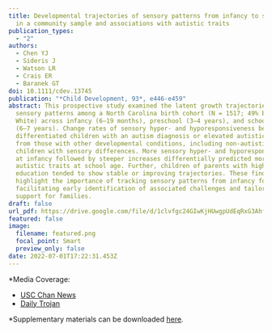 ```yaml
---
title: Developmental trajectories of sensory patterns from infancy to school age
  in a community sample and associations with autistic traits
publication_types:
  - "2"
authors:
  - Chen YJ
  - Sideris J
  - Watson LR
  - Crais ER
  - Baranek GT
doi: 10.1111/cdev.13745
publication: "*Child Development, 93*, e446-e459"
abstract: This prospective study examined the latent growth trajectories of
  sensory patterns among a North Carolina birth cohort (N = 1517; 49% boys, 87%
  White) across infancy (6–19 months), preschool (3–4 years), and school years
  (6–7 years). Change rates of sensory hyper- and hyporesponsiveness better
  differentiated children with an autism diagnosis or elevated autistic traits
  from those with other developmental conditions, including non-autistic
  children with sensory differences. More sensory hyper- and hyporesponsiveness
  at infancy followed by steeper increases differentially predicted more
  autistic traits at school age. Further, children of parents with higher
  education tended to show stable or improving trajectories. These findings
  highlight the importance of tracking sensory patterns from infancy for
  facilitating early identification of associated challenges and tailored
  support for families.
draft: false
url_pdf: https://drive.google.com/file/d/1clvfgc24GIwKjHUwgpUdEqRxG3Ahf-a7/view?usp=share_link
featured: false
image:
  filename: featured.png
  focal_point: Smart
  preview_only: false
date: 2022-07-01T17:22:31.453Z
---
```

\*M﻿edia Coverage:

* [U﻿SC Chan News](https://chan.usc.edu/news/latest/new-study-shows-autism-correlated-with-changing-sensory-preferences-during-early-childhood)
* [D﻿aily Trojan](https://dailytrojan.com/2022/03/30/possible-new-asd-screening-method-found/)

\*Supplementary materials can be downloaded [here](https://drive.google.com/file/d/18UxG7vwXcdT7sJoskZZAAQJ0xT-R3FT3/view?usp=share_link).